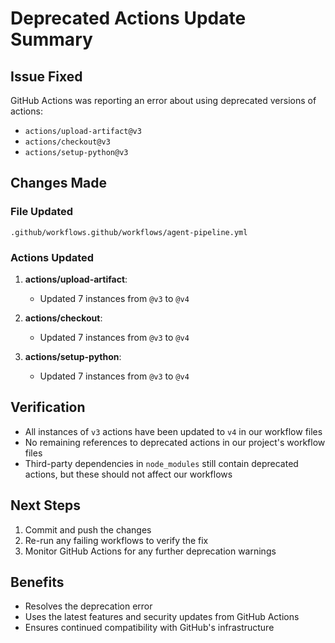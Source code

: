 # Deprecated Actions Update Summary

## Issue Fixed
GitHub Actions was reporting an error about using deprecated versions of actions:
- `actions/upload-artifact@v3`
- `actions/checkout@v3`
- `actions/setup-python@v3`

## Changes Made

### File Updated
`.github/workflows.github/workflows/agent-pipeline.yml`

### Actions Updated
1. **actions/upload-artifact**:
   - Updated 7 instances from `@v3` to `@v4`

2. **actions/checkout**:
   - Updated 7 instances from `@v3` to `@v4`

3. **actions/setup-python**:
   - Updated 7 instances from `@v3` to `@v4`

## Verification
- All instances of `v3` actions have been updated to `v4` in our workflow files
- No remaining references to deprecated actions in our project's workflow files
- Third-party dependencies in `node_modules` still contain deprecated actions, but these should not affect our workflows

## Next Steps
1. Commit and push the changes
2. Re-run any failing workflows to verify the fix
3. Monitor GitHub Actions for any further deprecation warnings

## Benefits
- Resolves the deprecation error
- Uses the latest features and security updates from GitHub Actions
- Ensures continued compatibility with GitHub's infrastructure